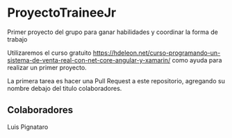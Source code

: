 # ProyectoTraineeJr
Primer proyecto del grupo para ganar habilidades y coordinar la forma de trabajo

Utilizaremos el curso gratuito https://hdeleon.net/curso-programando-un-sistema-de-venta-real-con-net-core-angular-y-xamarin/ como ayuda para realizar un primer proyecto.

La primera tarea es hacer una Pull Request a este repositorio, agregando su nombre debajo del titulo colaboradores.

## Colaboradores
Luis Pignataro
